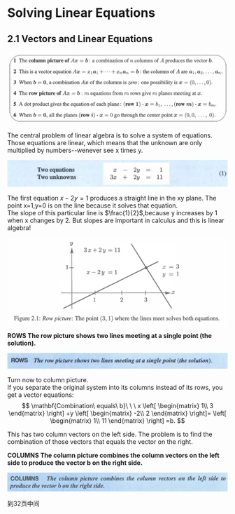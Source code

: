 # Solving Linear Equations  

## 2.1 Vectors and Linear Equations  

![image-20220204154108499](https://raw.githubusercontent.com/lunnche/picgo-image/main/image-20220204154108499.png)

The central problem of linear algebra is to solve a system of equations. Those equations are linear, which means that the unknown are only multiplied by numbers--wenever see x times y.  

![image-20220204154515925](https://raw.githubusercontent.com/lunnche/picgo-image/main/image-20220204154515925.png)

The first equation $x-2y=1$ produces a straight line in the xy plane. The point x=1,y=0 is on the line because it solves that equation.  
The slope of this particular line is $\frac{1}{2}$,because y increases by 1 when x changes by 2. But slopes are important in calculus and this is linear algebra!  

![image-20220204160145351](https://raw.githubusercontent.com/lunnche/picgo-image/main/image-20220204160145351.png)

**ROWS  The row picture shows two lines meeting at a single point (the solution).**  

![image-20220204160821281](https://raw.githubusercontent.com/lunnche/picgo-image/main/image-20220204160821281.png)

Turn now to column picture.  
If you separate the original system into its columns instead of its rows, you get a vector equations:  
$$
\mathbf{Combination\ equals\ b}\ \ \ x
\left[
\begin{matrix}
1\\
3
\end{matrix}
\right]
+y
\left[
\begin{matrix}
-2\\
2
\end{matrix}
\right]=
\left[
\begin{matrix}
1\\
11
\end{matrix}
\right]
=b.
$$

This has two column vectors on the left side. The problem is to find the combination of those vectors that equals the vector on the right. 

**COLUMNS The column picture combines the column vectors on the left side to produce the vector b on the right side.**

![image-20220204161044067](https://raw.githubusercontent.com/lunnche/picgo-image/main/image-20220204161044067.png)

到32页中间

